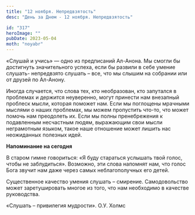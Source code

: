 ```yaml
---
title: "12 ноября. Непредвзятость"
desc: "День за Днем - 12 ноября. Непредвзятость"

id: "317"
heroImage: ""
pubDate: 2023-05-04
moth: "noyabr"
---
```


«Слушай и учись» — одно из предписаний Ал-Анона. Мы смогли бы достигнуть
значительного успеха, если бы развили в себе умение слушать- непредвзято
слушать – все, что мы слышим на собрании или от друзей по Ал-Анону.

Иногда случается, что слова тех, кто необразован, кто запутался в проблемах и
держится неуверенно, могут принести нам внезапный проблеск мысли, которая
поможет нам. Если мы поглощены мрачными мыслями о наших проблемах, мы можем
пропустить что-то, что может помочь нам преодолеть их. Если мы полны
пренебрежения к подавленным несчастным людям, выражающим свои мысли
неграмотным языком, такое наше отношение может лишить нас неожиданных полезных
идей.

**Напоминание на сегодня**

В старом гимне говориться: «Я буду стараться услышать твой голос, чтобы не
заблудиться». Возможно, эти слова напомнят нам, что голос Бога звучит нам даже
через самых неблагополучных его детей.

Существенное качество умения слушать – смирение. Самодовольство может
заретушировать многое из того, что нам необходимо в качестве руководства.

«Слушать – привилегия мудрости». О.У. Холмс
